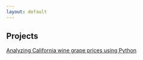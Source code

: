 ```yaml
---
layout: default
---
```


## Projects

[Analyzing California wine grape prices using Python](./grapes.html)

